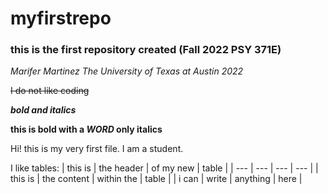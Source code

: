 # myfirstrepo

### this is the first repository created (Fall 2022 PSY 371E)

*Marifer Martinez The University of Texas at Austin 2022*

~~I do not like coding~~

***bold and italics***

**this is bold with a _WORD_ only italics**

Hi! this is my very first file. I am a student.

I like tables: 
| this is | the header | of my new | table |
| --- | --- | --- | --- |
| this is | the content | within the | table | 
| i can | write | anything | here |
